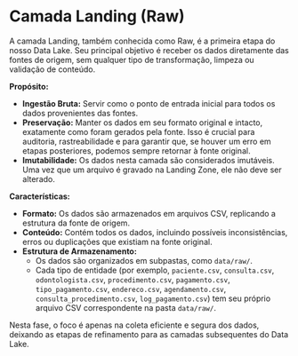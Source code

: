 # Camada Landing (Raw)

A camada Landing, também conhecida como Raw, é a primeira etapa do nosso Data Lake. Seu principal objetivo é receber os dados diretamente das fontes de origem, sem qualquer tipo de transformação, limpeza ou validação de conteúdo.

**Propósito:**

* **Ingestão Bruta:** Servir como o ponto de entrada inicial para todos os dados provenientes das fontes.
* **Preservação:** Manter os dados em seu formato original e intacto, exatamente como foram gerados pela fonte. Isso é crucial para auditoria, rastreabilidade e para garantir que, se houver um erro em etapas posteriores, podemos sempre retornar à fonte original.
* **Imutabilidade:** Os dados nesta camada são considerados imutáveis. Uma vez que um arquivo é gravado na Landing Zone, ele não deve ser alterado.

**Características:**

* **Formato:** Os dados são armazenados em arquivos CSV, replicando a estrutura da fonte de origem.
* **Conteúdo:** Contém todos os dados, incluindo possíveis inconsistências, erros ou duplicações que existiam na fonte original.
* **Estrutura de Armazenamento:**
    * Os dados são organizados em subpastas, como `data/raw/`.
    * Cada tipo de entidade (por exemplo, `paciente.csv`, `consulta.csv`, `odontologista.csv`, `procedimento.csv`, `pagamento.csv`, `tipo_pagamento.csv`, `endereco.csv`, `agendamento.csv`, `consulta_procedimento.csv`, `log_pagamento.csv`) tem seu próprio arquivo CSV correspondente na pasta `data/raw/`.

Nesta fase, o foco é apenas na coleta eficiente e segura dos dados, deixando as etapas de refinamento para as camadas subsequentes do Data Lake.